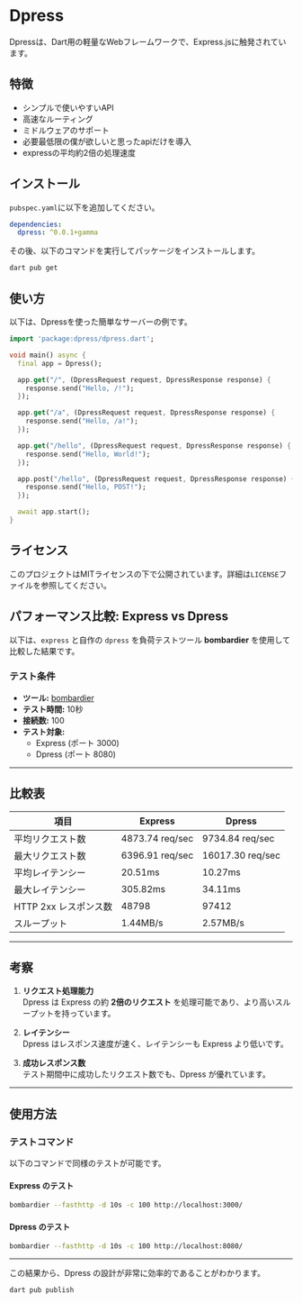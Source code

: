 

# Dpress

Dpressは、Dart用の軽量なWebフレームワークで、Express.jsに触発されています。

## 特徴

- シンプルで使いやすいAPI
- 高速なルーティング
- ミドルウェアのサポート
- 必要最低限の僕が欲しいと思ったapiだけを導入
- expressの平均約2倍の処理速度

## インストール

`pubspec.yaml`に以下を追加してください。

```yaml
dependencies:
  dpress: ^0.0.1+gamma
```

その後、以下のコマンドを実行してパッケージをインストールします。

```sh
dart pub get
```

## 使い方

以下は、Dpressを使った簡単なサーバーの例です。

```dart
import 'package:dpress/dpress.dart';

void main() async {
  final app = Dpress();

  app.get("/", (DpressRequest request, DpressResponse response) {
    response.send("Hello, /!");
  });

  app.get("/a", (DpressRequest request, DpressResponse response) {
    response.send("Hello, /a!");
  });

  app.get("/hello", (DpressRequest request, DpressResponse response) {
    response.send("Hello, World!");
  });

  app.post("/hello", (DpressRequest request, DpressResponse response) {
    response.send("Hello, POST!");
  });

  await app.start();
}
```

## ライセンス

このプロジェクトはMITライセンスの下で公開されています。詳細は`LICENSE`ファイルを参照してください。






## パフォーマンス比較: Express vs Dpress

以下は、`express` と自作の `dpress` を負荷テストツール **bombardier** を使用して比較した結果です。

### テスト条件

- **ツール:** [bombardier](https://github.com/codesenberg/bombardier)
- **テスト時間:** 10秒
- **接続数:** 100
- **テスト対象:**
  - Express (ポート 3000)
  - Dpress (ポート 8080)

---

## 比較表

| 項目                   | Express                | Dpress                 |
|------------------------|------------------------|------------------------|
| 平均リクエスト数       | 4873.74 req/sec        | 9734.84 req/sec        |
| 最大リクエスト数       | 6396.91 req/sec        | 16017.30 req/sec       |
| 平均レイテンシー       | 20.51ms               | 10.27ms               |
| 最大レイテンシー       | 305.82ms              | 34.11ms               |
| HTTP 2xx レスポンス数  | 48798                 | 97412                 |
| スループット           | 1.44MB/s              | 2.57MB/s              |

---

## 考察

1. **リクエスト処理能力**  
   Dpress は Express の約 **2倍のリクエスト** を処理可能であり、より高いスループットを持っています。

2. **レイテンシー**  
   Dpress はレスポンス速度が速く、レイテンシーも Express より低いです。

3. **成功レスポンス数**  
   テスト期間中に成功したリクエスト数でも、Dpress が優れています。

---

## 使用方法

### テストコマンド

以下のコマンドで同様のテストが可能です。

#### Express のテスト
```bash
bombardier --fasthttp -d 10s -c 100 http://localhost:3000/
```

#### Dpress のテスト
```bash
bombardier --fasthttp -d 10s -c 100 http://localhost:8080/
```

---

この結果から、Dpress の設計が非常に効率的であることがわかります。



```sh
dart pub publish
```